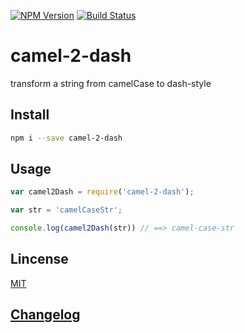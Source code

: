 [![NPM Version](http://img.shields.io/npm/v/camel-2-dash.svg?style=flat)](https://npmjs.org/package/camel-2-dash)
[![Build Status](http://img.shields.io/travis/royriojas/camel-2-dash.svg?style=flat)](https://travis-ci.org/royriojas/camel-2-dash)

# camel-2-dash
transform a string from camelCase to dash-style

## Install

```bash
npm i --save camel-2-dash
```

## Usage

```javascript
var camel2Dash = require('camel-2-dash');

var str = 'camelCaseStr';

console.log(camel2Dash(str)) // ==> camel-case-str
```

## Lincense

[MIT](./LICENSE)

## [Changelog](./changelog.md)
